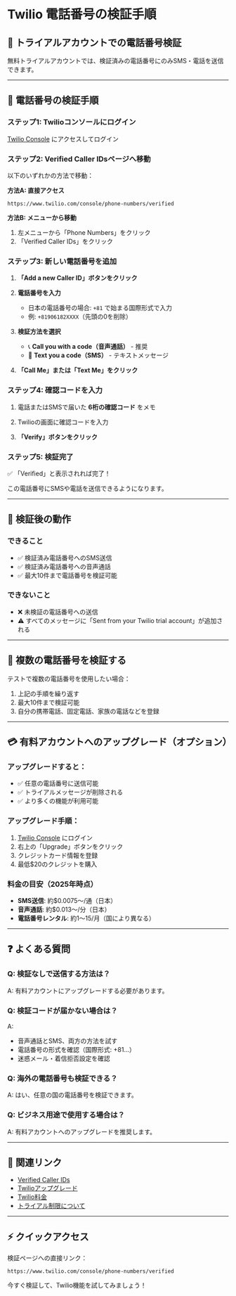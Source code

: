 # Twilio 電話番号の検証手順

## 📱 トライアルアカウントでの電話番号検証

無料トライアルアカウントでは、検証済みの電話番号にのみSMS・電話を送信できます。

---

## 🔐 電話番号の検証手順

### ステップ1: Twilioコンソールにログイン
[Twilio Console](https://www.twilio.com/console) にアクセスしてログイン

### ステップ2: Verified Caller IDsページへ移動

以下のいずれかの方法で移動：

**方法A: 直接アクセス**
```
https://www.twilio.com/console/phone-numbers/verified
```

**方法B: メニューから移動**
1. 左メニューから「Phone Numbers」をクリック
2. 「Verified Caller IDs」をクリック

### ステップ3: 新しい電話番号を追加

1. **「Add a new Caller ID」ボタンをクリック**

2. **電話番号を入力**
   - 日本の電話番号の場合: `+81` で始まる国際形式で入力
   - 例: `+81906182XXXX`（先頭の0を削除）
   
3. **検証方法を選択**
   - 📞 **Call you with a code（音声通話）** - 推奨
   - 📱 **Text you a code（SMS）** - テキストメッセージ

4. **「Call Me」または「Text Me」をクリック**

### ステップ4: 確認コードを入力

1. 電話またはSMSで届いた **6桁の確認コード** をメモ

2. Twilioの画面に確認コードを入力

3. **「Verify」ボタンをクリック**

### ステップ5: 検証完了

✅ 「Verified」と表示されれば完了！

この電話番号にSMSや電話を送信できるようになります。

---

## 📝 検証後の動作

### できること
- ✅ 検証済み電話番号へのSMS送信
- ✅ 検証済み電話番号への音声通話
- ✅ 最大10件まで電話番号を検証可能

### できないこと
- ❌ 未検証の電話番号への送信
- ⚠️ すべてのメッセージに「Sent from your Twilio trial account」が追加される

---

## 🔢 複数の電話番号を検証する

テストで複数の電話番号を使用したい場合：

1. 上記の手順を繰り返す
2. 最大10件まで検証可能
3. 自分の携帯電話、固定電話、家族の電話などを登録

---

## 💳 有料アカウントへのアップグレード（オプション）

### アップグレードすると：
- ✅ 任意の電話番号に送信可能
- ✅ トライアルメッセージが削除される
- ✅ より多くの機能が利用可能

### アップグレード手順：
1. [Twilio Console](https://www.twilio.com/console) にログイン
2. 右上の「Upgrade」ボタンをクリック
3. クレジットカード情報を登録
4. 最低$20のクレジットを購入

### 料金の目安（2025年時点）
- **SMS送信**: 約$0.0075〜/通（日本）
- **音声通話**: 約$0.013〜/分（日本）
- **電話番号レンタル**: 約$1〜$15/月（国により異なる）

---

## ❓ よくある質問

### Q: 検証なしで送信する方法は？
A: 有料アカウントにアップグレードする必要があります。

### Q: 検証コードが届かない場合は？
A: 
- 音声通話とSMS、両方の方法を試す
- 電話番号の形式を確認（国際形式: +81...）
- 迷惑メール・着信拒否設定を確認

### Q: 海外の電話番号も検証できる？
A: はい、任意の国の電話番号を検証できます。

### Q: ビジネス用途で使用する場合は？
A: 有料アカウントへのアップグレードを推奨します。

---

## 🔗 関連リンク

- [Verified Caller IDs](https://www.twilio.com/console/phone-numbers/verified)
- [Twilioアップグレード](https://www.twilio.com/console/billing)
- [Twilio料金](https://www.twilio.com/ja-jp/pricing)
- [トライアル制限について](https://support.twilio.com/hc/en-us/articles/223136107-How-does-Twilio-s-Free-Trial-work-)

---

## ⚡ クイックアクセス

検証ページへの直接リンク：
```
https://www.twilio.com/console/phone-numbers/verified
```

今すぐ検証して、Twilio機能を試してみましょう！




